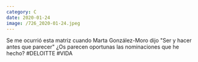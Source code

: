 ```yaml
--- 
category: C 
date: 2020-01-24 
image: /726_2020-01-24.jpeg 
--- 
```


Se me ocurrió esta matriz cuando Marta González-Moro dijo "Ser y hacer antes que parecer" ¿Os parecen oportunas las nominaciones que he hecho? #DELOITTE #VIDA